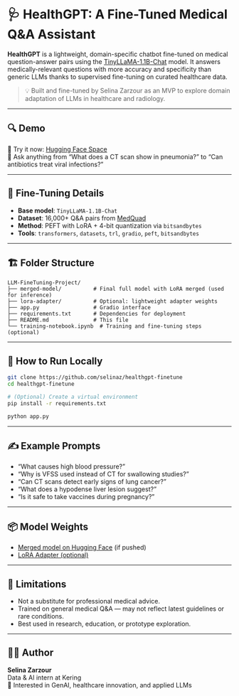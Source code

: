 # 🩺 HealthGPT: A Fine-Tuned Medical Q&A Assistant

**HealthGPT** is a lightweight, domain-specific chatbot fine-tuned on medical question-answer pairs using the [TinyLLaMA-1.1B-Chat](https://huggingface.co/TinyLlama/TinyLlama-1.1B-Chat-v1.0) model. It answers medically-relevant questions with more accuracy and specificity than generic LLMs thanks to supervised fine-tuning on curated healthcare data.

> 💡 Built and fine-tuned by Selina Zarzour as an MVP to explore domain adaptation of LLMs in healthcare and radiology.

---

## 🔍 Demo

🚀 Try it now: [Hugging Face Space](https://huggingface.co/spaces/selinaz/HealthGPT)  
💬 Ask anything from “What does a CT scan show in pneumonia?” to “Can antibiotics treat viral infections?”

---

## 🧠 Fine-Tuning Details

- **Base model**: `TinyLLaMA-1.1B-Chat`
- **Dataset**: 16,000+ Q&A pairs from [MedQuad](https://huggingface.co/datasets/keivalya/MedQuad-MedicalQnADataset)
- **Method**: PEFT with LoRA + 4-bit quantization via `bitsandbytes`
- **Tools**: `transformers`, `datasets`, `trl`, `gradio`, `peft`, `bitsandbytes`

---

## 🏗️ Folder Structure

```
LLM-FineTuning-Project/
├── merged-model/          # Final full model with LoRA merged (used for inference)
├── lora-adapter/          # Optional: lightweight adapter weights
├── app.py                 # Gradio interface
├── requirements.txt       # Dependencies for deployment
├── README.md              # This file
└── training-notebook.ipynb  # Training and fine-tuning steps (optional)
```

---

## 🚀 How to Run Locally

```bash
git clone https://github.com/selinaz/healthgpt-finetune
cd healthgpt-finetune

# (Optional) Create a virtual environment
pip install -r requirements.txt

python app.py
```

---

## ✍️ Example Prompts

- “What causes high blood pressure?”
- “Why is VFSS used instead of CT for swallowing studies?”
- “Can CT scans detect early signs of lung cancer?”
- “What does a hypodense liver lesion suggest?”
- “Is it safe to take vaccines during pregnancy?”

---

## 📦 Model Weights

- [Merged model on Hugging Face](https://huggingface.co/selinaz/HealthGPT-MedQA) (if pushed)
- [LoRA Adapter (optional)](https://huggingface.co/selinaz/HealthGPT-LoraAdapter)

---

## 🧪 Limitations

- Not a substitute for professional medical advice.
- Trained on general medical Q&A — may not reflect latest guidelines or rare conditions.
- Best used in research, education, or prototype exploration.

---

## 👩‍💻 Author

**Selina Zarzour**  
Data & AI intern at Kering  
🧠 Interested in GenAI, healthcare innovation, and applied LLMs
